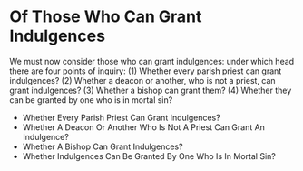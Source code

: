 # Of Those Who Can Grant Indulgences

We must now consider those who can grant indulgences: under which head there are four points of inquiry:
(1) Whether every parish priest can grant indulgences?
(2) Whether a deacon or another, who is not a priest, can grant indulgences?
(3) Whether a bishop can grant them?
(4) Whether they can be granted by one who is in mortal sin?

* Whether Every Parish Priest Can Grant Indulgences?
* Whether A Deacon Or Another Who Is Not A Priest Can Grant An Indulgence?
* Whether A Bishop Can Grant Indulgences?
* Whether Indulgences Can Be Granted By One Who Is In Mortal Sin?